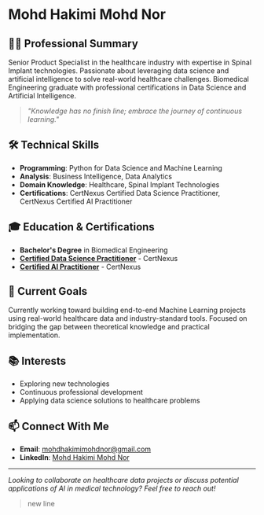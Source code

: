 
# Mohd Hakimi Mohd Nor

## 👨‍💻 Professional Summary
Senior Product Specialist in the healthcare industry with expertise in Spinal Implant technologies. Passionate about leveraging data science and artificial intelligence to solve real-world healthcare challenges. Biomedical Engineering graduate with professional certifications in Data Science and Artificial Intelligence.

> *"Knowledge has no finish line; embrace the journey of continuous learning."*

## 🛠️ Technical Skills
- **Programming**: Python for Data Science and Machine Learning
- **Analysis**: Business Intelligence, Data Analytics
- **Domain Knowledge**: Healthcare, Spinal Implant Technologies
- **Certifications**: CertNexus Certified Data Science Practitioner, CertNexus Certified AI Practitioner

## 🎓 Education & Certifications
- **Bachelor's Degree** in Biomedical Engineering
- **[Certified Data Science Practitioner](https://certifications.certnexus.com/ed11e654-a582-4a5b-918f-38227f031be5)** - CertNexus
- **[Certified AI Practitioner](https://certifications.certnexus.com/36991376-ed75-493b-9a83-5cbf891cd9cb)** - CertNexus

## 🚀 Current Goals
Currently working toward building end-to-end Machine Learning projects using real-world healthcare data and industry-standard tools. Focused on bridging the gap between theoretical knowledge and practical implementation.

## 📚 Interests
- Exploring new technologies
- Continuous professional development
- Applying data science solutions to healthcare problems

## 📫 Connect With Me
- **Email**: mohdhakimimohdnor@gmail.com
- **LinkedIn**: [Mohd Hakimi Mohd Nor](https://linkedin.com/in/mohd-hakimi-mohd-nor-536117330)

---

*Looking to collaborate on healthcare data projects or discuss potential applications of AI in medical technology? Feel free to reach out!*

>new line
